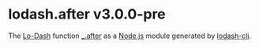 # lodash.after v3.0.0-pre

The [Lo-Dash](https://lodash.com/) function [_.after](http://lodash.com/docs#after) as a [Node.js](http://nodejs.org/) module generated by [lodash-cli](https://www.npmjs.com/package/lodash-cli).
